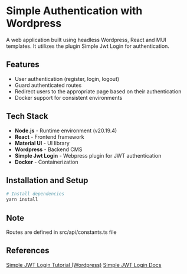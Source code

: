 # Simple Authentication with Wordpress

A web application built using headless Wordpress, React and MUI templates. It utilizes the plugin Simple Jwt Login for authentication.

## Features

- User authentication (register, login, logout)
- Guard authenticated routes
- Redirect users to the appropriate page based on their authentication
- Docker support for consistent environments

## Tech Stack

- **Node.js** - Runtime environment (v20.19.4)
- **React** - Frontend framework
- **Material UI** - UI library 
- **Wordpress** - Backend CMS
- **Simple Jwt Login** - Webpress plugin for JWT authentication
- **Docker** - Containerization

## Installation and Setup

```bash
# Install dependencies
yarn install
```

## Note
Routes are defined in src/api/constants.ts file

## References
[Simple JWT Login Tutorial (Wordpress)](https://www.youtube.com/watch?v=lxc0CV45cTY)
[Simple JWT Login Docs](https://simplejwtlogin.com/docs)
